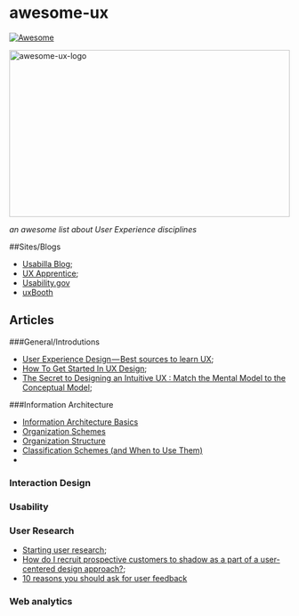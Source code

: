# awesome-ux
[![Awesome](https://cdn.rawgit.com/sindresorhus/awesome/d7305f38d29fed78fa85652e3a63e154dd8e8829/media/badge.svg)](https://github.com/sindresorhus/awesome)

<img src="https://raw.githubusercontent.com/netoguimaraes/awesome-ux/master/Untitled.png" alt="awesome-ux-logo" style="display:block; margin: 0px auto; width: 100%; height: 300px;">

_an awesome list about User Experience disciplines_

##Sites/Blogs 

* [Usabilla Blog](http://blog.usabilla.com/);
* [UX Apprentice](http://www.uxapprentice.com/);
* [Usability.gov](http://www.usability.gov/)
* [uxBooth](http://www.uxbooth.com/)

## Articles 

###General/Introdutions

- [User Experience Design — Best sources to learn UX](https://blog.prototypr.io/user-experience-design-best-sources-to-learn-ux-c67bf80484ce?gi=6461d61df424#.5hk6cjd57);
- [How To Get Started In UX Design](http://uxmastery.com/how-to-get-started-in-ux-design/);
- [The Secret to Designing an Intuitive UX : Match the Mental Model to the Conceptual Model](https://uxmag.com/articles/the-secret-to-designing-an-intuitive-user-experience);

###Information Architecture 

- [Information Architecture Basics](http://www.usability.gov/what-and-why/information-architecture.html)
- [Organization Schemes](http://www.usability.gov/how-to-and-tools/methods/organization-schemes.html)
- [Organization Structure](http://www.usability.gov/how-to-and-tools/methods/organization-structures.html)
- [Classification Schemes (and When to Use Them)](http://www.uxbooth.com/articles/classification-schemes-and-when-to-use-them/)
- 
### Interaction Design

### Usability

### User Research

- [Starting user research](https://articles.uie.com/starting_user_research/);
- [How do I recruit prospective customers to shadow as a part of a  user-centered design approach?](https://www.quora.com/How-do-I-recruit-prospective-customers-to-shadow-as-a-part-of-a-user-centered-design-approach/answer/Dana-Chisnell);
- [10 reasons you should ask for user feedback](http://blog.usabilla.com/10-reasons-you-should-ask-for-user-feedback/)

### Web analytics
